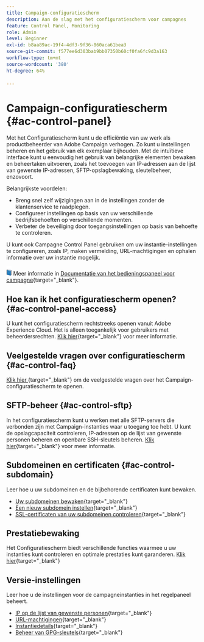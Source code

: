 ```yaml
---
title: Campaign-configuratiescherm
description: Aan de slag met het configuratiescherm voor campagnes
feature: Control Panel, Monitoring
role: Admin
level: Beginner
exl-id: b8aa89ac-19f4-4df3-9f36-860aca61bea3
source-git-commit: f577ee6d303bab9bb07350b60cf0fa6fc9d3a163
workflow-type: tm+mt
source-wordcount: '380'
ht-degree: 64%

---
```


# Campaign-configuratiescherm {#ac-control-panel}

Met het Configuratiescherm kunt u de efficiëntie van uw werk als productbeheerder van Adobe Campaign verhogen. Zo kunt u instellingen beheren en het gebruik van elk exemplaar bijhouden. Met de intuïtieve interface kunt u eenvoudig het gebruik van belangrijke elementen bewaken en beheertaken uitvoeren, zoals het toevoegen van IP-adressen aan de lijst van gewenste IP-adressen, SFTP-opslagbewaking, sleutelbeheer, enzovoort.

Belangrijkste voordelen:

* Breng snel zelf wijzigingen aan in de instellingen zonder de klantenservice te raadplegen.
* Configureer instellingen op basis van uw verschillende bedrijfsbehoeften op verschillende momenten.
* Verbeter de beveiliging door toegangsinstellingen op basis van behoefte te controleren.

U kunt ook Campagne Control Panel gebruiken om uw instantie-instellingen te configureren, zoals IP, maken vermelding, URL-machtigingen en ophalen informatie over uw instantie mogelijk.

![](../assets/do-not-localize/book.png) Meer informatie in [Documentatie van het bedieningspaneel voor campagne](https://experienceleague.adobe.com/docs/control-panel/using/control-panel-home.html?lang=nl){target="_blank"}.

## Hoe kan ik het configuratiescherm openen? {#ac-control-panel-access}

U kunt het configuratiescherm rechtstreeks openen vanuit Adobe Experience Cloud. Het is alleen toegankelijk voor gebruikers met beheerdersrechten. [Klik hier](https://experienceleague.adobe.com/docs/control-panel/using/discover-control-panel/accessing-control-panel.html?lang=nl){target="_blank"} voor meer informatie.

## Veelgestelde vragen over configuratiescherm {#ac-control-faq}

[Klik hier ](https://experienceleague.adobe.com/docs/control-panel/using/faq.html#control-panel){target="_blank"} om de veelgestelde vragen over het Campaign-configuratiescherm te openen. 

## SFTP-beheer {#ac-control-sftp}

In het configuratiescherm kunt u werken met alle SFTP-servers die verbonden zijn met Campaign-instanties waar u toegang toe hebt. U kunt de opslagcapaciteit controleren, IP-adressen op de lijst van gewenste personen beheren en openbare SSH-sleutels beheren. [Klik hier](https://experienceleague.adobe.com/docs/control-panel/using/sftp-management/about-sftp-management.html?lang=nl#sftp-management){target="_blank"} voor meer informatie.

## Subdomeinen en certificaten {#ac-control-subdomain}

Leer hoe u uw subdomeinen en de bijbehorende certificaten kunt bewaken.

* [Uw subdomeinen bewaken](https://experienceleague.adobe.com/docs/control-panel/using/subdomains-and-certificates/monitoring-subdomains.html){target="_blank"}
* [Een nieuw subdomein instellen](https://experienceleague.adobe.com/docs/control-panel/using/subdomains-and-certificates/setting-up-new-subdomain.html?lang=nl){target="_blank"}
* [SSL-certificaten van uw subdomeinen controleren](https://experienceleague.adobe.com/docs/control-panel/using/subdomains-and-certificates/monitoring-ssl-certificates.html?lang=nl){target="_blank"}

## Prestatiebewaking

Het Configuratiescherm biedt verschillende functies waarmee u uw instanties kunt controleren en optimale prestaties kunt garanderen. [Klik hier](https://experienceleague.adobe.com/docs/control-panel/using/performance-monitoring/about-performance-monitoring.html?lang=nl){target="_blank"}


## Versie-instellingen

Leer hoe u de instellingen voor de campagneinstanties in het regelpaneel beheert.
* [IP op de lijst van gewenste personen](https://experienceleague.adobe.com/docs/control-panel/using/instances-settings/ip-allow-listing-instance-access.html){target="_blank"}
* [URL-machtigingen](https://experienceleague.adobe.com/docs/control-panel/using/instances-settings/url-permissions.html?lang=nl){target="_blank"}
* [Instantiedetails](https://experienceleague.adobe.com/docs/control-panel/using/instances-settings/instance-details.html){target="_blank"}
* [Beheer van GPG-sleutels](https://experienceleague.adobe.com/docs/control-panel/using/instances-settings/gpg-keys-management.html?lang=nl){target="_blank"}
